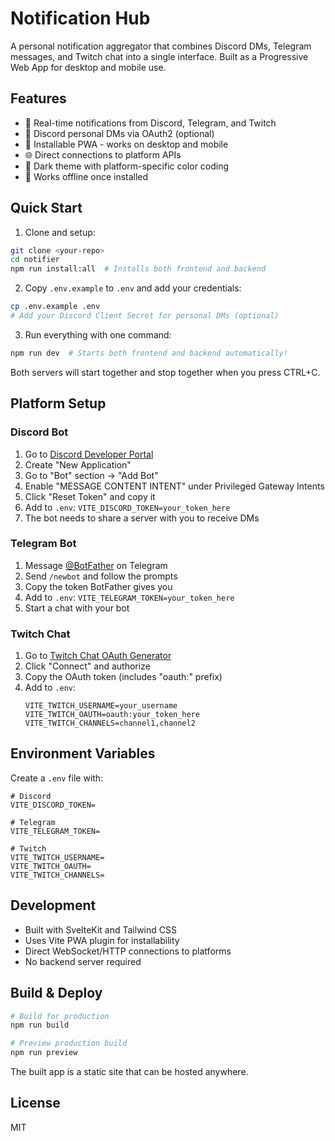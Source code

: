 # Notification Hub

A personal notification aggregator that combines Discord DMs, Telegram messages, and Twitch chat into a single interface. Built as a Progressive Web App for desktop and mobile use.

## Features

- 🔔 Real-time notifications from Discord, Telegram, and Twitch
- 💬 Discord personal DMs via OAuth2 (optional)
- 📱 Installable PWA - works on desktop and mobile
- 🌐 Direct connections to platform APIs
- 🎨 Dark theme with platform-specific color coding
- 💾 Works offline once installed

## Quick Start

1. Clone and setup:
```bash
git clone <your-repo>
cd notifier
npm run install:all  # Installs both frontend and backend
```

2. Copy `.env.example` to `.env` and add your credentials:
```bash
cp .env.example .env
# Add your Discord Client Secret for personal DMs (optional)
```

3. Run everything with one command:
```bash
npm run dev  # Starts both frontend and backend automatically!
```

Both servers will start together and stop together when you press CTRL+C.

## Platform Setup

### Discord Bot
1. Go to [Discord Developer Portal](https://discord.com/developers/applications)
2. Create "New Application" 
3. Go to "Bot" section → "Add Bot"
4. Enable "MESSAGE CONTENT INTENT" under Privileged Gateway Intents
5. Click "Reset Token" and copy it
6. Add to `.env`: `VITE_DISCORD_TOKEN=your_token_here`
7. The bot needs to share a server with you to receive DMs

### Telegram Bot
1. Message [@BotFather](https://t.me/BotFather) on Telegram
2. Send `/newbot` and follow the prompts
3. Copy the token BotFather gives you
4. Add to `.env`: `VITE_TELEGRAM_TOKEN=your_token_here`
5. Start a chat with your bot

### Twitch Chat
1. Go to [Twitch Chat OAuth Generator](https://twitchapps.com/tmi/)
2. Click "Connect" and authorize
3. Copy the OAuth token (includes "oauth:" prefix)
4. Add to `.env`:
   ```
   VITE_TWITCH_USERNAME=your_username
   VITE_TWITCH_OAUTH=oauth:your_token_here
   VITE_TWITCH_CHANNELS=channel1,channel2
   ```

## Environment Variables

Create a `.env` file with:

```env
# Discord
VITE_DISCORD_TOKEN=

# Telegram  
VITE_TELEGRAM_TOKEN=

# Twitch
VITE_TWITCH_USERNAME=
VITE_TWITCH_OAUTH=
VITE_TWITCH_CHANNELS=
```

## Development

- Built with SvelteKit and Tailwind CSS
- Uses Vite PWA plugin for installability
- Direct WebSocket/HTTP connections to platforms
- No backend server required

## Build & Deploy

```bash
# Build for production
npm run build

# Preview production build
npm run preview
```

The built app is a static site that can be hosted anywhere.

## License

MIT